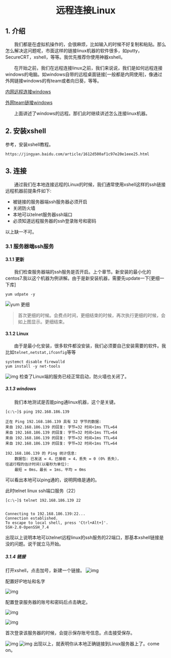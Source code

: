 <center><h1>远程连接Linux</h1></center>


## 1. 介绍
&#160; &#160; &#160; &#160;我们都是在虚拟机操作的，会很麻烦，比如输入的时候不好复制和粘贴。那么怎么解决这问题呢，市面这样的链接linux机器的软件很多，如putty，SecureCRT，xshell，等等。我优先推荐你使用神器xshell。

&#160; &#160; &#160; &#160;在开始之前，我们在远程连接linux之前，我们来说说，我们是如何远程连接windows的电脑。如windows自带的远程桌面链接[一般都是内网使用]，像通过外网链接windows的有team或者向日葵，等等。

[内网远程连接windows](https://baijiahao.baidu.com/s?id=1622060458277420069&wfr=spider&for=pc)

[外网team链接windows](https://www.landui.com/help/show-5236.html)

&#160; &#160; &#160; &#160;上面讲述了windows的远程。那们此时继续讲述怎么连接linux机器。


## 2. 安装xshell

参考，安装xshell教程。
```
https://jingyan.baidu.com/article/1612d500af1c97e20e1eee25.html
```

## 3. 连接

&#160; &#160; &#160; &#160;通过我们在本地连接远程的Linux的时候，我们通常使用xshell这样的ssh链接远程机器前提条件如下:

- 被链接的服务器端ssh服务器必须开启
- 关闭防火墙
- 本地可以telnet服务器ssh端口
- 必须知道远程服务器的ssh登录账号和密码

以上缺一不可。

### 3.1 服务器端ssh服务
#### 3.1.1 更新
&#160; &#160; &#160; &#160;我们检查服务器端的ssh服务是否开启。上个章节。新安装的最小化的centos7.我以这个机器为例讲解。由于是新安装机器，需要先update一下[更细一下库]

```
yum udpate -y 
```

![yum 更细](../../pictures/linux/tutorial/connect/p1.png)

> 首次更细的时候。会费点时间，更细结束的时候，再次执行更细的时候，会如上图显示。更细结束。

#### 3.1.2 Linux
&#160; &#160; &#160; &#160;由于是最小化安装，很多软件都没安装，我们必须要自己安装需要的软件。我比如`telnet,netstat,ifconfig`等等

```
systemct disable firewalld
yum install -y net-tools
```
![img](../../pictures/linux/tutorial/connect/p2.png)
检查了Linux端的服务已经正常启动，防火墙也关闭了。
##### 3.1.3 windows
&#160; &#160; &#160; &#160;我们本地测试是否能ping通linux机器，这个是关键。

```
[c:\~]$ ping 192.168.186.139

正在 Ping 192.168.186.139 具有 32 字节的数据:
来自 192.168.186.139 的回复: 字节=32 时间<1ms TTL=64
来自 192.168.186.139 的回复: 字节=32 时间<1ms TTL=64
来自 192.168.186.139 的回复: 字节=32 时间=1ms TTL=64
来自 192.168.186.139 的回复: 字节=32 时间<1ms TTL=64

192.168.186.139 的 Ping 统计信息:
    数据包: 已发送 = 4，已接收 = 4，丢失 = 0 (0% 丢失)，
往返行程的估计时间(以毫秒为单位):
    最短 = 0ms，最长 = 1ms，平均 = 0ms
```
可以看出本地可以ping通的，说明网络是通的。

此时telnet linux ssh端口服务（22）

```
[c:\~]$ telnet 192.168.186.139 22


Connecting to 192.168.186.139:22...
Connection established.
To escape to local shell, press 'Ctrl+Alt+]'.
SSH-2.0-OpenSSH_7.4
```
出现以上说明本地可以telnet远程linux的ssh服务的22端口，那基本xshell链接是没的问题。说干就立马开始。

##### 3.1.4 链接

打开xshell，点击加号，新建一个链接。
![img](../../pictures/linux/tutorial/connect/p3.png)

配置好IP地址和名字

![img](../../pictures/linux/tutorial/connect/p4.png)

配置登录服务器的账号和密码后点击确定。

![img](../../pictures/linux/tutorial/connect/p5.png)

![img](../../pictures/linux/tutorial/connect/p6.png)

首次登录该服务器的时候，会提示保存账号信息。点击接受保存。

![img](../../pictures/linux/tutorial/connect/p7.png)
![img](../../pictures/linux/tutorial/connect/p8.png)
出现以上，就表明你从本地正确链接到Linux服务器上了。come on。

